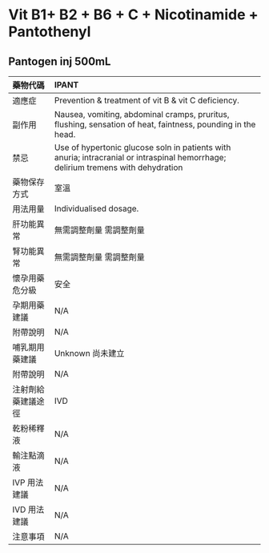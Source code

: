 # Vit B1+ B2 + B6 + C + Nicotinamide + Pantothenyl

## Pantogen inj 500mL

| 藥物代碼           | IPANT                                                                                                                             |
|:-------------------|:----------------------------------------------------------------------------------------------------------------------------------|
| 適應症             | Prevention & treatment of vit B & vit C deficiency.                                                                               |
| 副作用             | Nausea, vomiting, abdominal cramps, pruritus, flushing, sensation of heat, faintness, pounding in the head.                       |
| 禁忌               | Use of hypertonic glucose soln in patients with anuria; intracranial or intraspinal hemorrhage; delirium tremens with dehydration |
| 藥物保存方式       | 室溫                                                                                                                              |
| 用法用量           | Individualised dosage.                                                                                                            |
| 肝功能異常         | 無需調整劑量  需調整劑量                                                                                                          |
| 腎功能異常         | 無需調整劑量  需調整劑量                                                                                                          |
| 懷孕用藥危分級     | 安全                                                                                                                              |
| 孕期用藥建議       | N/A                                                                                                                               |
| 附帶說明           | N/A                                                                                                                               |
| 哺乳期用藥建議     | Unknown 尚未建立                                                                                                                  |
| 附帶說明           | N/A                                                                                                                               |
| 注射劑給藥建議途徑 | IVD                                                                                                                               |
| 乾粉稀釋液         | N/A                                                                                                                               |
| 輸注點滴液         | N/A                                                                                                                               |
| IVP 用法建議       | N/A                                                                                                                               |
| IVD 用法建議       | N/A                                                                                                                               |
| 注意事項           | N/A                                                                                                                               |

